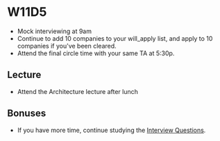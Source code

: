 # W11D5
* Mock interviewing at 9am
* Continue to add 10 companies to your will_apply list, and apply to 10 companies if you've been cleared.
* Attend the final circle time with your same TA at 5:30p.

## Lecture
* Attend the Architecture lecture after lunch

## Bonuses

* If you have more time, continue studying the [Interview Questions][interview-questions].

[interview-questions]: https://docs.google.com/a/appacademy.io/spreadsheet/ccc?key=0AnnoREts_wUydHN3UGZfbDZIME1VTEY3Y3pUNWpZZGc#gid=0
